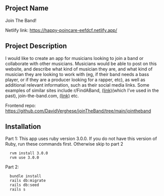 ## Project Name

Join The Band!

Netlify link: https://happy-poincare-eefdcf.netlify.app/

## Project Description

I would like to create an app for musicians looking to join a band or collaborate with other musicians. Musicians would be able to post on this website, and describe what kind of musician they are, and what kind of musician they are looking to work with (eg, if their band needs a bass player, or if they are a producer looking for a rapper, etc), as well as additional relevant information, such as their social media links. Some examples of similar sites include r/FindABand, [(link)](https://www.reddit.com/r/FindABand/)(which I’ve used in the past), join-the-band.com, [(link)](https://www.join-a-band.com/) etc.

Frontend repo: https://github.com/DavidVerghese/joinTheBand/tree/main/jointheband

## Installation 

Part 1: This app uses ruby version 3.0.0. If you do not have this version of Ruby, run these commands first. Otherwise skip to part 2

``` 
  rvm install 3.0.0
  rvm use 3.0.0
```

Part 2: 

``` 
  bundle install 
  rails db:migrate
  rails db:seed
  rails s
```
 



